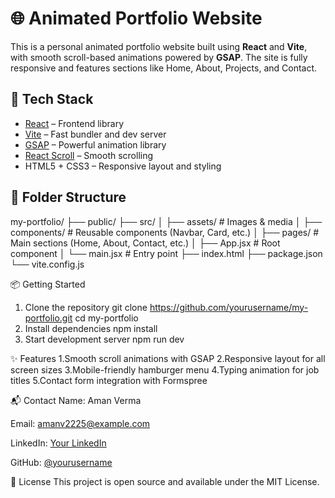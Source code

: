# 🌐 Animated Portfolio Website

This is a personal animated portfolio website built using **React** and **Vite**, with smooth scroll-based animations powered by **GSAP**. The site is fully responsive and features sections like Home, About, Projects, and Contact.

## 🚀 Tech Stack

- [React](https://reactjs.org/) – Frontend library
- [Vite](https://vitejs.dev/) – Fast bundler and dev server
- [GSAP](https://gsap.com/) – Powerful animation library
- [React Scroll](https://www.npmjs.com/package/react-scroll) – Smooth scrolling
- HTML5 + CSS3 – Responsive layout and styling


## 📁 Folder Structure

my-portfolio/
├── public/
├── src/
│   ├── assets/             # Images & media
│   ├── components/         # Reusable components (Navbar, Card, etc.)
│   ├── pages/              # Main sections (Home, About, Contact, etc.)
│   ├── App.jsx             # Root component
│   └── main.jsx            # Entry point
├── index.html
├── package.json
└── vite.config.js


📦 Getting Started
1. Clone the repository
git clone https://github.com/yourusername/my-portfolio.git
cd my-portfolio
2. Install dependencies
npm install
3. Start development server
npm run dev


✨ Features
1.Smooth scroll animations with GSAP
2.Responsive layout for all screen sizes
3.Mobile-friendly hamburger menu
4.Typing animation for job titles
5.Contact form integration with Formspree

📬 Contact
Name: Aman Verma

Email: amanv2225@example.com

LinkedIn: [Your LinkedIn](https://www.linkedin.com/in/amanverma420/)

GitHub: [@yourusername](https://github.com/amanverma420)

📄 License
This project is open source and available under the MIT License.
